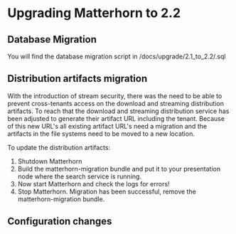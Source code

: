 # Upgrading Matterhorn to 2.2

## Database Migration
You will find the database migration script in /docs/upgrade/2.1_to_2.2/<vendor>.sql

## Distribution artifacts migration
With the introduction of stream security, there was the need to be able to prevent cross-tenants access on the download and streaming distribution artifacts. To reach that the download and streaming distribution service has been adjusted to generate their artifact URL including the tenant. Because of this new URL's all existing artifact URL's need a migration and the artifacts in the file systems need to be moved to a new location.

To update the distribution artifacts:

1. Shutdown Matterhorn
2. Build the matterhorn-migration bundle and put it to your presentation node where the search service is running.
3. Now start Matterhorn and check the logs for errors!
4. Stop Matterhorn. Migration has been successful, remove the matterhorn-migration bundle.

## Configuration changes
